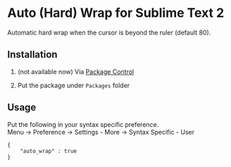 Auto (Hard) Wrap for Sublime Text 2
====================
Automatic hard wrap when the cursor is beyond the ruler (default 80).

Installation
------------
 1) (not available now) Via [Package Control](http://wbond.net/sublime_packages/package_control)

 2) Put the package under `Packages` folder


Usage
------------
Put the following in your syntax specific preference.<br>
Menu -> Preference -> Settings - More -> Syntax Specific - User

    {
        "auto_wrap" : true
    }